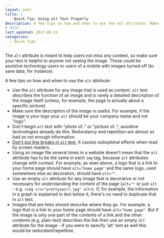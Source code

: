 ```yaml
---
layout: post
title: |
    Quick Tip: Using alt Text Properly
description: A few tips on how and when to use the alt attribute. Make sure your text is helpful and most importantly meaningful.
# date:
last_updated: 2017-08-15
categories:
  - Quick Tips
---
```

The `alt` attribute is meant to help users not miss any content, so make sure your text is helpful to anyone not seeing the image. These could be assistive technology users or users of a mobile with images turned off (to save data, for instance).

A few tips on how and when to use the `alt` attribute:

- Use the `alt` attribute for any image that is used as content. `alt` text describes the function of an image and is rarely a detailed description of the image itself (unless, for example, the page is actually about a specific picture).
- Make sure the description of the image is useful. For example, if the image is your logo your `alt` should be your company name and not "logo".
- Don't begin `alt` text with "photo of.." or "picture of.."; assistive technologies already do this. Redundancy and repetition are almost as bad as not enough information.
- [Don't put line breaks in `alt` text.](http://www.paciellogroup.com/blog/2015/09/short-note-on-coding-alt-text/) It causes suboptimal effects when read by screen readers.
- Using an image file several times in a website doesn't mean that the `alt` attribute has to be the same in each `img` tag, because `alt` attributes change with context. For example, as seen above, a logo that is a link to your home page should have `alt="home page"` and the same logo, used somewhere else as decoration, should have `alt=""`.
- Use an empty `alt` attribute for any image that is decorative or not necessary for understanding the content of the page (`alt=""` or just `alt` - e.g. `<img src="prettyswirl.jpg" alt>`). If, for example, the information in a graph is explained in text below it, there's no need to duplicate that in `alt` text.
- Images that are links should describe where they go. For example, a logo that is a link to your home page should have `alt="home page"`. But if the image is only one part of the contents of a link and the other contents (e.g. plain text) describes the link then use an empty `alt` attribute for the image - if you were to specify 'alt' text as well this would be redundant/repetitive.

